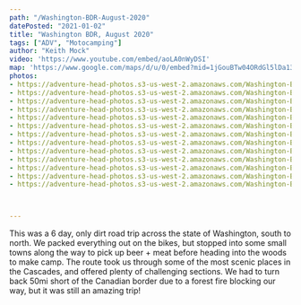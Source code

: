 ```yaml
---
path: "/Washington-BDR-August-2020"
datePosted: "2021-01-02"
title: "Washington BDR, August 2020"
tags: ["ADV", "Motocamping"]
author: "Keith Mock"
video: 'https://www.youtube.com/embed/aoLA0nWyDSI'
map: 'https://www.google.com/maps/d/u/0/embed?mid=1jGouBTw04ORdGl5lDa138nR8eCR6bfm_'
photos:
- https://adventure-head-photos.s3-us-west-2.amazonaws.com/Washington-BDR-August-2020/IMG_5800.JPG
- https://adventure-head-photos.s3-us-west-2.amazonaws.com/Washington-BDR-August-2020/61976072800__EC066702-F4DD-4B39-8C06-BB73AD3529F0.jpeg
- https://adventure-head-photos.s3-us-west-2.amazonaws.com/Washington-BDR-August-2020/F1911148-184F-4906-B3CA-B55D2B8F3770.JPG
- https://adventure-head-photos.s3-us-west-2.amazonaws.com/Washington-BDR-August-2020/IMG_5762.jpeg
- https://adventure-head-photos.s3-us-west-2.amazonaws.com/Washington-BDR-August-2020/IMG_5801.JPG
- https://adventure-head-photos.s3-us-west-2.amazonaws.com/Washington-BDR-August-2020/IMG_5802.JPG
- https://adventure-head-photos.s3-us-west-2.amazonaws.com/Washington-BDR-August-2020/IMG_5807.JPG
- https://adventure-head-photos.s3-us-west-2.amazonaws.com/Washington-BDR-August-2020/IMG_5830.JPG
- https://adventure-head-photos.s3-us-west-2.amazonaws.com/Washington-BDR-August-2020/IMG_5835.JPG
- https://adventure-head-photos.s3-us-west-2.amazonaws.com/Washington-BDR-August-2020/IMG_5841.JPG
- https://adventure-head-photos.s3-us-west-2.amazonaws.com/Washington-BDR-August-2020/IMG_5862.JPG
- https://adventure-head-photos.s3-us-west-2.amazonaws.com/Washington-BDR-August-2020/IMG_5864.JPG
- https://adventure-head-photos.s3-us-west-2.amazonaws.com/Washington-BDR-August-2020/IMG_5874.JPG



---
```


This was a 6 day, only dirt road trip across the state of Washington, south to north. We packed everything out on the bikes, but stopped into some small towns along the way to pick up beer + meat before heading into the woods to make camp. The route took us through some of the most scenic places in the Cascades, and offered plenty of challenging sections. We had to turn back 50mi short of the Canadian border due to a forest fire blocking our way, but it was still an amazing trip!
